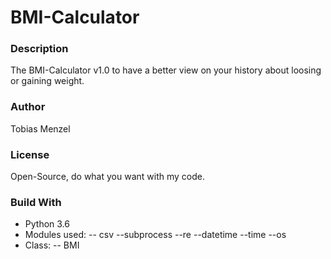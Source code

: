 # BMI-Calculator

### Description

The BMI-Calculator v1.0 to have a better view on your history about loosing or gaining weight.

### Author

Tobias Menzel

### License

Open-Source, do what you want with my code.

### Build With

- Python 3.6
- Modules used: 
-- csv --subprocess --re --datetime --time --os
- Class:
-- BMI
